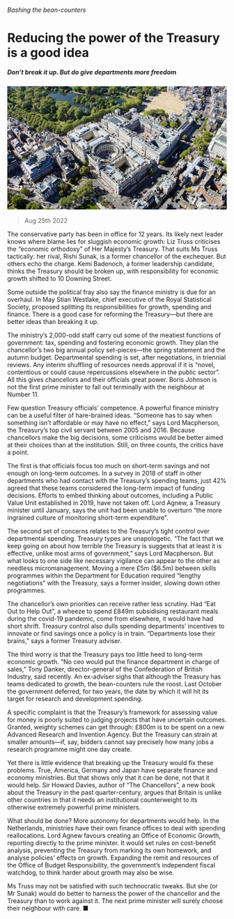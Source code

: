 ###### Bashing the bean-counters

# Reducing the power of the Treasury is a good idea 

##### Don’t break it up. But do give departments more freedom 

![image](images/20220827_BRP003.jpg) 

> Aug 25th 2022 

The conservative party has been in office for 12 years. Its likely next leader knows where blame lies for sluggish economic growth: Liz Truss criticises the “economic orthodoxy” of Her Majesty’s Treasury. That suits Ms Truss tactically: her rival, Rishi Sunak, is a former chancellor of the exchequer. But others echo the charge. Kemi Badenoch, a former leadership candidate, thinks the Treasury should be broken up, with responsibility for economic growth shifted to 10 Downing Street.

Some outside the political fray also say the finance ministry is due for an overhaul. In May Stian Westlake, chief executive of the Royal Statistical Society, proposed splitting its responsibilities for growth, spending and finance. There is a good case for reforming the Treasury—but there are better ideas than breaking it up.

The ministry’s 2,000-odd staff carry out some of the meatiest functions of government: tax, spending and fostering economic growth. They plan the chancellor’s two big annual policy set-pieces—the spring statement and the autumn budget. Departmental spending is set, after negotiations, in triennial reviews. Any interim shuffling of resources needs approval if it is “novel, contentious or could cause repercussions elsewhere in the public sector”. All this gives chancellors and their officials great power. Boris Johnson is not the first prime minister to fall out terminally with the neighbour at Number 11. 

Few question Treasury officials’ competence. A powerful finance ministry can be a useful filter of hare-brained ideas. “Someone has to say when something isn’t affordable or may have no effect,” says Lord Macpherson, the Treasury’s top civil servant between 2005 and 2016. Because chancellors make the big decisions, some criticisms would be better aimed at their choices than at the institution. Still, on three counts, the critics have a point.

The first is that officials focus too much on short-term savings and not enough on long-term outcomes. In a survey in 2018 of staff in other departments who had contact with the Treasury’s spending teams, just 42% agreed that these teams considered the long-term impact of funding decisions. Efforts to embed thinking about outcomes, including a Public Value Unit established in 2019, have not taken off. Lord Agnew, a Treasury minister until January, says the unit had been unable to overturn “the more ingrained culture of monitoring short-term expenditure”. 

The second set of concerns relates to the Treasury’s tight control over departmental spending. Treasury types are unapologetic. “The fact that we keep going on about how terrible the Treasury is suggests that at least it is effective, unlike most arms of government,” says Lord Macpherson. But what looks to one side like necessary vigilance can appear to the other as needless micromanagement. Moving a mere £5m ($6.5m) between skills programmes within the Department for Education required “lengthy negotiations” with the Treasury, says a former insider, slowing down other programmes.

The chancellor’s own priorities can receive rather less scrutiny. Had “Eat Out to Help Out”, a wheeze to spend £849m subsidising restaurant meals during the covid-19 pandemic, come from elsewhere, it would have had short shrift. Treasury control also dulls spending departments’ incentives to innovate or find savings once a policy is in train. “Departments lose their brains,” says a former Treasury adviser. 

The third worry is that the Treasury pays too little heed to long-term economic growth. “No ceo would put the finance department in charge of sales,” Tony Danker, director-general of the Confederation of British Industry, said recently. An ex-adviser sighs that although the Treasury has teams dedicated to growth, the bean-counters rule the roost. Last October the government deferred, for two years, the date by which it will hit its target for research and development spending. 

A specific complaint is that the Treasury’s framework for assessing value for money is poorly suited to judging projects that have uncertain outcomes. Granted, weighty schemes can get through: £800m is to be spent on a new Advanced Research and Invention Agency. But the Treasury can strain at smaller amounts—if, say, bidders cannot say precisely how many jobs a research programme might one day create. 

Yet there is little evidence that breaking up the Treasury would fix these problems. True, America, Germany and Japan have separate finance and economy ministries. But that shows only that it can be done, not that it would help. Sir Howard Davies, author of “The Chancellors”, a new book about the Treasury in the past quarter-century, argues that Britain is unlike other countries in that it needs an institutional counterweight to its otherwise extremely powerful prime ministers.

What should be done? More autonomy for departments would help. In the Netherlands, ministries have their own finance offices to deal with spending reallocations. Lord Agnew favours creating an Office of Economic Growth, reporting directly to the prime minister. It would set rules on cost-benefit analysis, preventing the Treasury from marking its own homework, and analyse policies’ effects on growth. Expanding the remit and resources of the Office of Budget Responsibility, the government’s independent fiscal watchdog, to think harder about growth may also be wise. 

Ms Truss may not be satisfied with such technocratic tweaks. But she (or Mr Sunak) would do better to harness the power of the chancellor and the Treasury than to work against it. The next prime minister will surely choose their neighbour with care. ■

